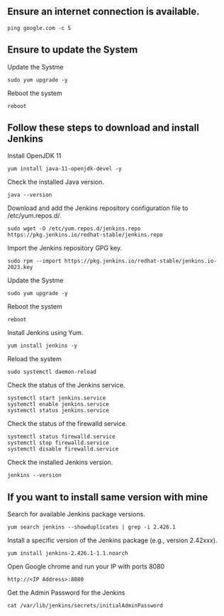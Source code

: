 ## Ensure an internet connection is available.

```
ping google.com -c 5
```

## Ensure to update the System


Update the Systme
```
sudo yum upgrade -y
```

Reboot the system
```
reboot
```

## Follow these steps to download and install Jenkins


Install OpenJDK 11
```
yum install java-11-openjdk-devel -y
```

Check the installed Java version.
```
java --version
```

Download and add the Jenkins repository configuration file to /etc/yum.repos.d/.
```
sudo wget -O /etc/yum.repos.d/jenkins.repo https://pkg.jenkins.io/redhat-stable/jenkins.repo
```

Import the Jenkins repository GPG key.
```
sudo rpm --import https://pkg.jenkins.io/redhat-stable/jenkins.io-2023.key
```

Update the Systme
```
sudo yum upgrade -y
```

Reboot the system
```
reboot
```

Install Jenkins using Yum.
```
yum install jenkins -y
```

Reload the system
```
sudo systemctl daemon-reload
```

Check the status of the Jenkins service.
```
systemctl start jenkins.service
systemctl enable jenkins.service
systemctl status jenkins.service
```


Check the status of the firewalld service.
```
systemctl status firewalld.service
systemctl stop firewalld.service
systemctl disable firewalld.service
```


Check the installed Jenkins version.
```
jenkins --version
```

## If you want to install same version with mine 
Search for available Jenkins package versions.
```
yum search jenkins --showduplicates | grep -i 2.426.1
```

Install a specific version of the Jenkins package (e.g., version 2.42xxx).
```
yum install jenkins-2.426.1-1.1.noarch

```

Open Google chrome and run your IP with ports 8080
```
http://<IP Address>:8080
```


Get the Admin Password for the Jenkins 
```
cat /var/lib/jenkins/secrets/initialAdminPassword
```
